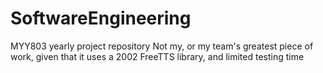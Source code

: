 # SoftwareEngineering
 MYY803 yearly project repository
 Not my, or my team's greatest piece of work, given that it uses a 2002 FreeTTS library, and limited testing time
